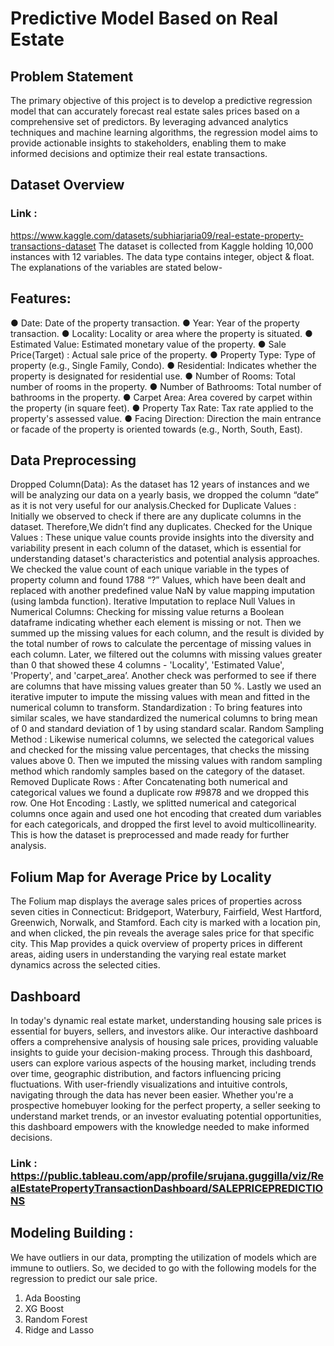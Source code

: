 # Predictive Model Based on Real Estate
## Problem Statement 

The  primary  objective  of  this  project  is  to  develop  a  predictive  regression  model  that  can accurately forecast real estate sales prices based on a comprehensive set of predictors. By  leveraging  advanced  analytics  techniques  and  machine  learning  algorithms,  the regression  model  aims  to  provide  actionable  insights  to  stakeholders,  enabling  them  to make informed decisions and optimize their real estate transactions. 

## Dataset Overview 

### Link : 
https://www.kaggle.com/datasets/subhiarjaria09/real-estate-property-transactions-dataset 
The  dataset  is  collected  from  Kaggle  holding  10,000  instances  with  12  variables.  The data  type  contains  integer,  object  &  float.  The  explanations  of  the  variables  are  stated below- 

## Features: 
●  Date:  Date of the property transaction. 
●  Year:  Year of the property transaction. 
●  Locality:  Locality or area where the property is situated. 
●  Estimated Value:  Estimated monetary value of the property. 
●  Sale Price(Target) :  Actual sale price of the property. 
●  Property Type:  Type of property (e.g., Single Family,  Condo). 
●  Residential:  Indicates whether the property is designated  for residential use. 
●  Number of Rooms:  Total number of rooms in the property. 
●  Number of Bathrooms:  Total number of bathrooms in  the property. 
●  Carpet Area:  Area covered by carpet within the property  (in square feet). 
●  Property Tax Rate:  Tax rate applied to the property's assessed value. 
●  Facing  Direction:  Direction  the  main  entrance  or  facade  of  the  property  is 
oriented towards (e.g., North, South, East).

## Data Preprocessing 

Dropped  Column(Data):  As  the  dataset  has  12  years  of  instances  and  we  will  be analyzing  our  data  on  a  yearly  basis,  we  dropped  the  column  “date”  as  it  is  not  very useful for our analysis.Checked  for  Duplicate  Values  :  Initially  we  observed  to  check  if  there  are  any duplicate columns in the dataset. Therefore,We didn’t find any duplicates. Checked  for  the  Unique  Values  :  These unique  value  counts  provide  insights  into  the diversity  and  variability  present  in  each  column  of  the  dataset,  which  is  essential  for understanding  dataset's  characteristics  and  potential  analysis approaches.  We  checked the  value  count  of  each  unique  variable  in  the  types  of  property  column  and  found  1788 “?”  Values,  which  have  been  dealt  and  replaced  with  another  predefined  value  NaN  by value mapping imputation (using lambda function). Iterative  Imputation  to  replace  Null  Values  in  Numerical  Columns:  Checking  for missing  value  returns  a  Boolean  dataframe  indicating  whether  each  element  is  missing or  not.  Then  we  summed  up  the  missing  values  for  each  column,  and  the  result  is divided  by  the  total  number  of  rows  to  calculate  the  percentage  of  missing  values  in each column.  Later,  we  filtered  out  the  columns  with  missing  values  greater  than  0  that showed  these  4  columns  -  'Locality',  'Estimated  Value',  'Property',  and  'carpet_area’. Another  check  was performed  to  see  if  there  are  columns  that  have  missing  values greater  than  50  %.  Lastly  we  used  an  iterative  imputer  to  impute  the  missing  values  with mean  and fitted in the numerical column to transform. Standardization  :  To  bring  features  into  similar  scales,  we  have  standardized  the numerical  columns  to  bring  mean  of  0  and  standard  deviation  of  1  by  using  standard scalar. Random Sampling  Method  :  Likewise  numerical  columns,  we  selected  the  categorical values  and  checked  for  the  missing  value  percentages,  that  checks  the  missing  values above  0.  Then  we  imputed  the  missing  values  with  random  sampling  method  which randomly samples based on the category of the dataset. Removed  Duplicate  Rows  :  After  Concatenating  both  numerical  and  categorical values we found a duplicate row #9878 and we dropped this row. One  Hot  Encoding  :  Lastly,  we  splitted  numerical  and  categorical  columns  once  again and  used  one  hot  encoding  that  created dum variables  for  each  categoricals,  and dropped the first level to avoid multicollinearity. This is how the dataset is preprocessed and made ready for further analysis.

##   Folium Map for Average Price by Locality

The  Folium  map  displays  the  average  sales  prices  of  properties  across  seven  cities  in Connecticut:  Bridgeport,  Waterbury,  Fairfield,  West  Hartford,  Greenwich,  Norwalk,  and Stamford.  Each  city  is  marked  with  a  location  pin,  and  when  clicked,  the  pin  reveals  the average  sales  price  for  that  specific  city.  This  Map  provides  a  quick  overview  of property  prices  in  different  areas,  aiding  users  in  understanding  the  varying  real  estate market dynamics across the selected cities.

## Dashboard 

In  today's  dynamic  real  estate  market,  understanding  housing  sale  prices  is  essential  for buyers,  sellers,  and  investors  alike.  Our  interactive  dashboard  offers  a  comprehensive analysis  of  housing sale  prices,  providing  valuable  insights  to  guide  your decision-making  process.  Through  this  dashboard,  users  can  explore  various  aspects  of the  housing  market,  including  trends  over  time, geographic  distribution,  and  factors influencing  pricing  fluctuations.  With  user-friendly  visualizations  and  intuitive  controls, navigating through the data has never been easier. Whether  you're  a  prospective  homebuyer  looking  for  the  perfect  property,  a  seller seeking  to  understand  market  trends,  or  an  investor  evaluating  potential  opportunities, this dashboard empowers with the knowledge needed to make informed decisions. 

### Link : https://public.tableau.com/app/profile/srujana.guggilla/viz/RealEstatePropertyTransactionDashboard/SALEPRICEPREDICTIONS

## Modeling Building : 
We  have  outliers  in  our  data,  prompting  the  utilization  of  models  which  are  immune  to outliers.  So,  we  decided  to  go  with  the  following  models  for  the  regression  to  predict  our sale price. 
1.  Ada Boosting 
2.  XG Boost 
3.  Random Forest 
4.  Ridge and Lasso



